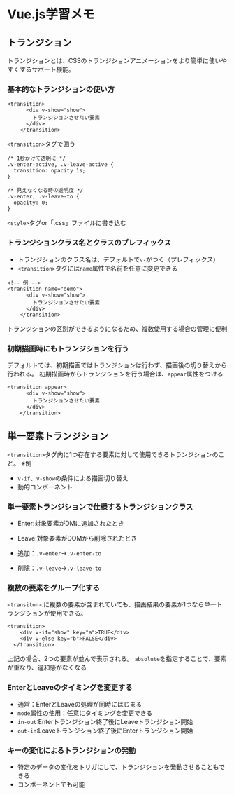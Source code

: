 # Vue.js学習メモ
## トランジション
トランジションとは、CSSのトランジションアニメーションをより簡単に使いやすくするサポート機能。
### 基本的なトランジションの使い方
```
<transition>
      <div v-show="show">
        トランジションさせたい要素
      </div>
    </transition>
```
```<transition>```タグで囲う

```
/* 1秒かけて透明に */
.v-enter-active, .v-leave-active {
  transition: opacity 1s;
}

/* 見えなくなる時の透明度 */
.v-enter, .v-leave-to {
  opacity: 0;
}
```
```<style>```タグor「.css」ファイルに書き込む
### トランジションクラス名とクラスのプレフィックス
- トランジションのクラス名は、デフォルトで```v-```がつく（プレフィックス）
- ```<transition>```タグには```name```属性で名前を任意に変更できる
```
<!-- 例 -->
<transition name="demo">
      <div v-show="show">
        トランジションさせたい要素
      </div>
    </transition>
```
トランジションの区別ができるようになるため、複数使用する場合の管理に便利
### 初期描画時にもトランジションを行う
デフォルトでは、初期描画ではトランジションは行わず、描画後の切り替えから行われる。
初期描画時からトランジションを行う場合は、```appear```属性をつける
```
<transition appear>
      <div v-show="show">
        トランジションさせたい要素
      </div>
    </transition>
```
## 単一要素トランジション
```<transition>```タグ内に1つ存在する要素に対して使用できるトランジションのこと。
※例
- ```v-if```、```v-show```の条件による描画切り替え
- 動的コンポーネント

### 単一要素トランジションで仕様するトランジションクラス
- Enter:対象要素がDMに追加されたとき
- Leave:対象要素がDOMから削除されたとき

- 追加：```.v-enter```→```.v-enter-to```
- 削除：```.v-leave```→```.v-leave-to```

### 複数の要素をグループ化する
```<transiton>```.に複数の要素が含まれていても、描画結果の要素が1つなら単一トランジションが使用できる。
```
<transition>
    <div v-if="show" key="a">TRUE</div>
    <div v-else key="b">FALSE</div>
  </transition>

```
上記の場合、2つの要素が並んで表示される。
```absolute```を指定することで、要素が重なり、違和感がなくなる

### EnterとLeaveのタイミングを変更する
- 通常：EnterとLeaveの処理が同時にはじまる
- ```mode```属性の使用：任意にタイミングを変更できる
- ```in-out```:Enterトランジション終了後にLeaveトランジション開始
- ```out-in```:Leaveトランジション終了後にEnterトランジション開始

### キーの変化によるトランジションの発動
- 特定のデータの変化をトリガにして、トランジションを発動させることもできる
- コンポーネントでも可能